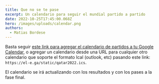 ```yaml
---
title: Que no se te pase
excerpt: Un calendario para seguir el mundial partido a partido
date: 2022-10-25T17:45:00.068Z
hero: /images/uploads/calendar.png
authors:
  - Matias Bordese
---
```


Basta seguir [este link para agregar el calendario de partidos a tu Google Calendar](https://www.google.com/calendar/render?cid=webcal://https://el-e.ga/static/qatar2022.ics), o agregar un calendario desde una URL para cualquier otro calendario que soporte el formato Ical (outlook, etc) pasando este link: `https://el-e.ga/static/qatar2022.ics`.

El calendario se irá actualizando con los resultados y con los pases a la fase final.